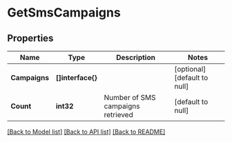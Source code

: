# GetSmsCampaigns

## Properties
Name | Type | Description | Notes
------------ | ------------- | ------------- | -------------
**Campaigns** | **[]interface{}** |  | [optional] [default to null]
**Count** | **int32** | Number of SMS campaigns retrieved | [default to null]

[[Back to Model list]](../README.md#documentation-for-models) [[Back to API list]](../README.md#documentation-for-api-endpoints) [[Back to README]](../README.md)


